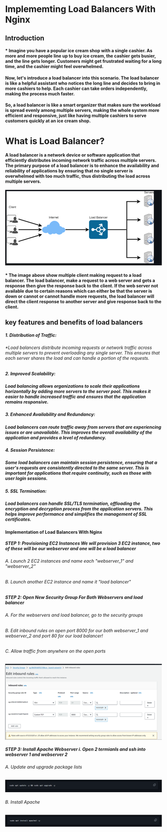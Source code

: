
# Implememting Load Balancers With Nginx

## Introduction

####  * Imagine you have a popular ice cream shop with a single cashier. As more and more people line up to buy ice cream, the cashier gets busier, and the line gets longer. Customers might get frustrated waiting for a long time, and the cashier might feel overwhelmed.

#### Now, let's introduce a load balancer into this scenario. The load balancer is like a helpful assistant who notices the long line and decides to bring in more cashiers to help. Each cashier can take orders independently, making the process much faster.

#### So, a load balancer is like a smart organizer that makes sure the workload is spread evenly among multiple servers, making the whole system more efficient and responsive, just like having multiple cashiers to serve customers quickly at an ice cream shop.

# What is Load Balancer?

#### A load balancer is a network device or software application that efficiently distributes incoming network traffic across multiple servers. The primary purpose of a load balancer is to enhance the availability and reliability of applications by ensuring that no single server is overwhelmed with too much traffic, thus distributing the load across multiple servers.

![NIGX](<IMAGES/N1.png>)

####   * The image above show multiple client making request to a load balancer. The load balancer, make a request to a web server and gets a response then give the response back to the client. If the web server not available due to certain reasons which can either be that the server is down or cannot or cannot handle more requests, the load balancer will direct the client response to another server and give response back to the client.

## key features and benefits of load balancers

#####  1. Distribution of Traffic:

######  *Load balancers distribute incoming requests or network traffic across multiple servers to prevent overloading any single server. This ensures that each server shares the load and can handle a portion of the requests.

#####  2. Improved Scalability:

#####   Load balancing allows organizations to scale their applications horizontally by adding more servers to the server pool. This makes it easier to handle increased traffic and ensures that the application remains responsive.

#####  3.  Enhanced Availability and Redundancy:

#####   Load balancers can route traffic away from servers that are experiencing issues or are unavailable. This improves the overall availability of the application and provides a level of redundancy.

#####   4. Session Persistence:

#####    Some load balancers can maintain session persistence, ensuring that a user's requests are consistently directed to the same server. This is important for applications that require continuity, such as those with user login sessions.

#####   5.  SSL Termination:

#####   Load balancers can handle SSL/TLS termination, offloading the encryption and decryption process from the application servers. This helps improve performance and simplifies the management of SSL certificates.

####  Implementation of Load Balancers With Nginx

##### STEP 1:  Provisioning EC2 Instances We will provision 3 EC2 instance, two of these will be our webserver and one will be a load balancer

######      A. Launch 2 EC2 instances and name each "webserver_1" and "webserver_2"

######      B. Launch another EC2 instance and name it "load balancer"

#####  STEP 2: Open New Security Group For Both Webservers and load balancer

######      A. For the webservers and load balancer, go to the security groups

######      B. Edit inbound rules on open port 8000 for our both webserver_1 and webserver_2 and port 80 for our load balancer!

######      C. Allow traffic from anywhere on the open ports

![NIGX](<IMAGES/N2.png>)

#####  STEP 3: Install Apache Webserver i. Open 2 termianls and ssh into webserver 1 and webserver 2

######       A. Update and upgrade package lists

![NIGX](<IMAGES/N1A.png>)

######      B. Install Apache

![NIGX](<IMAGES/N1B.png>)









